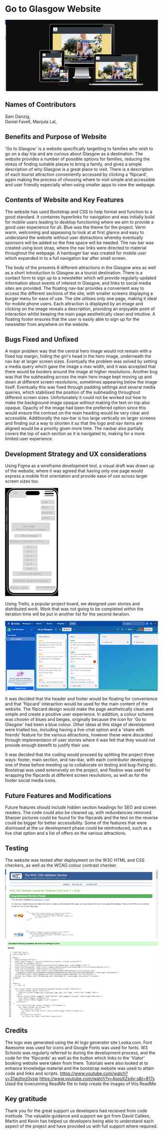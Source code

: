 # Go to Glasgow Website
![Go to Glasgow Mock up](readme-images/responsivepic.png)
## Names of Contributors

Sam Danzig,  
Daniel Favell,
Manjula Lal,


## Benefits and Purpose of Website

'Go to Glasgow' is a website specifically targetting to families who wish to go on a day trip and are curious about Glasgow as a destination. The website provides a number of possible options for families, reducing the stress of finding suitable places to bring a family, and gives a simple description of why Glasgow is a great place to visit. There is a description of each tourist attraction conveniently accessed by clicking a 'flipcard', again making the process of choosing where to visit simple and accessible and user friendly especially when using smaller apps to view the webpage. 

## Contents of Website and Key Features

The website has used Bootstrap and CSS to help format and function to a good standard. It containes hyperlinks for navigation and was initially build for mobile users leading to desktop functioning where we aim to provide a good user experience for all. Blue was the theme for the  project. Verm warm, welcoming and appeasing to look at at first glance and easy to understand the website without user distractions whereby eventually sponsors will be added so the free space will be needed. The nav bar was created using boot strap, where the nav links were directed to material throughout the webpage. A hambuger bar was created for mobile user which expanded in to a full navigation bar after small screen.     

The body of the  presents 6 different attractions in the Glasgow area as well as a short introduction to Glasgow as a tourist destination. There is a contact form to sign up to a newsletter which will provide regularly updated information about events of interest in Glasgow, and links to social media sites are provided. The floating nav-bar provides a convenient way to access the different sections of the site, with smaller screens displaying a burger menu for ease of use. The site utilises only one page, making it ideal for mobile phone users. Each attraction is displayed by an image and clicking on the image reveals a description, providing an enjoyable point of interaction whilst keeping the main page aesthetically clean and intuitive. A floating footer ensures that the user is easily able to sign up for the newsletter from anywhere on the website.

## Bugs Fixed and Unfixed

A major problem was that the central hero image would not remain with a fixed top margin, hiding the girl's head in the hero image, underneath the nav bar at larger screen sizes. Eventually the problem was solved by setting a media query which gave the image a max width, and it was accepted that there would be borders around the image at higher resolutions. Another bug was that the subheading across the main hero image kept moving up and down at different screen resolutions, sometimes appearing below the image itself. Eventually this was fixed through padding settings and several media queries, which stabilised the position of the subheading throughout different screen sizes. Unfortunately it could not be worked out how to make the background image opaque without making the text on top also opaque. Opacity of the image had been the preferred option since this would ensure the contrast on the main heading would be very clear and accessible. Additionally the nav-bar is too large vertically on larger screens and finding out a way to shorten it so that the logo and nav items are aligned would be a priority given more time. The navbar also partially covers the top of each section as it is navigated to, making for a more limited user experience.

## Development Strategy and UX considerations
Using Figma as a wireframe development tool, a visual draft was drawn up of the website, where it was agreed that having only one page would express a mobile first orientation and provide ease of use across larger screen sizes too. 

![figma design](readme-images/figma_design.png)

Using Trello, a popular project board, we designed user stories and distributed work. Work that was not going to be completed within the iteration time will be put in another list for the second iteration.

![Trello](readme-images/trello.png)

It was decided that the header and footer would be floating for convenience and that 'flipcard' interaction would be used for the main content of the website. The flipcard design would make the page aesthetically clean and simple and create a positive user experience. In addition, a colour scheme was chosen of blues and beiges, originally because the icon for 'Go to Glasgow' had been a blue colour. Other ideas at this stage of development were trialled too, including having a live-chat option and a 'share with friends' feature for the various attractions, however these were discarded through implementaion of user stories where it was felt that they would not provide enough benefit to justify their use.

It was decided that the coding would proceed by splitting the project three ways: footer, main section, and nav-bar, with each contributor developing one of these before meeting up to collaborate on testing and bug-fixing etc. Bootstrap was used extensively on the project, and flexbox was used for wrapping the flipcards at different screen resolutions, as well as for the footer social media icons.

## Future Features and Modifications

Future features should include hidden section headings for SEO and screen readers. The code could also be cleaned up, with redundancies removed. Sharper pictures could be found for the flipcards and the text on the reverse could be bigger for better accessibility. Some of the features that were dismissed at the ux development phase could be reintroduced, such as a live chat option and a list of offers on the various attractions.

## Testing
The website was tested after deployment on the W3C HTML and CSS checkers, as well as the WCAG colour contrast checker.
![CSS Validation](readme-images/css-validation.png)
![HTML Validation](readme-images/html-validator.png)

## Credits

The logo was generated using the AI logo generator site Looka.com. Font Awesome was used for icons and Google Fonts was used for fonts. W3 Schools was regularly referred to during the development process, and the code for the 'flipcards' as well as the button which links to the 'Viator' booking website were taken from there.
Tutorials were also looked at to enhance knowledge material and the bootstrap website was used to attain code and links and scripts.
https://www.youtube.com/watch?v=31wzhvz0vsw 
https://www.youtube.com/watch?v=4sosXZsdy-s&t=817s
Used the loverunning ReadMe file to help create the images of this ReadMe
## Key gratitude 

Thank you for the great support us developers had recieved from code institude. The valuable guidance and support we got from David Calikes, Martin and Kevin has helped us developers being able to understand each aspect of the project and have provided us with full support where required. 